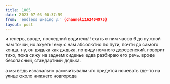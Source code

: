 ```yaml
---
title: 1005
date: 2023-07-03 00:37:59
from: 'endless шизing ⍼' (channel1162404975)
layout: post
---
```


и теперь, вроде, последний водитель!! ехать с ним часов 6 до нужной нам точки, но ахуеть! ему с нам абсолютно по пути, почти до самого конца.
ну, он дядька как дядька. по виду немного деревенский. говорит тихо, пока сижу на заднем сиденье едва разбираю его речь. вроде безопасный, стандартный дядька.

а мы ведь изначально рассчитывали что придется ночевать где-то на улице около нижнего новгорода
